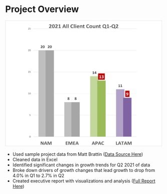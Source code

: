 # Project Overview 
<img src="https://github.com/KarlNagy/excel/raw/main/charts/2021-all-client-volume_Q1-Q2.png?raw=true" width="500" height="400" />

* Used sample project data from Matt Brattin ([Data Source Here](https://github.com/mattbrattin/Excel-for-Analytics))
* Cleaned data in Excel
* Identified significant changes in growth trends for Q2 2021 of data
* Broke down drivers of growth changes that lead growth to drop from 4.0% in Q1 to 2.7% in Q2
* Created executive report with visualizations and analysis ([Full Report Here](https://github.com/KarlNagy/excel/blob/main/report.pdf))
